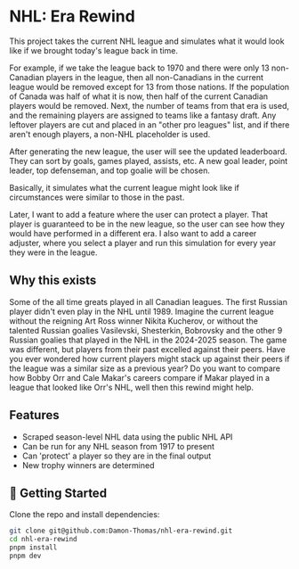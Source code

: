 # NHL: Era Rewind

This project takes the current NHL league and simulates what it would look like if we brought today's league back in time.

For example, if we take the league back to 1970 and there were only 13 non-Canadian players in the league, then all non-Canadians in the current league would be removed except for 13 from those nations. If the population of Canada was half of what it is now, then half of the current Canadian players would be removed. Next, the number of teams from that era is used, and the remaining players are assigned to teams like a fantasy draft. Any leftover players are cut and placed in an "other pro leagues" list, and if there aren't enough players, a non-NHL placeholder is used.

After generating the new league, the user will see the updated leaderboard. They can sort by goals, games played, assists, etc. A new goal leader, point leader, top defenseman, and top goalie will be chosen.

Basically, it simulates what the current league might look like if circumstances were similar to those in the past.

Later, I want to add a feature where the user can protect a player. That player is guaranteed to be in the new league, so the user can see how they would have performed in a different era. I also want to add a career adjuster, where you select a player and run this simulation for every year they were in the league.

## Why this exists

Some of the all time greats played in all Canadian leagues. The first Russian player didn't even play in the NHL until 1989. Imagine the current league without the reigning Art Ross winner Nikita Kucherov, or without the talented Russian goalies Vasilevski, Shesterkin, Bobrovsky and the other 9 Russian goalies that played in the NHL in the 2024-2025 season. The game was different, but players from their past excelled against their peers. Have you ever wondered how current players might stack up against their peers if the league was a similar size as a previous year? Do you want to compare how Bobby Orr and Cale Makar's careers compare if Makar played in a league that looked like Orr's NHL, well then this rewind might help.

## Features

- Scraped season-level NHL data using the public NHL API
- Can be run for any NHL season from 1917 to present
- Can 'protect' a player so they are in the final output
- New trophy winners are determined

## 🚀 Getting Started

Clone the repo and install dependencies:

```bash
git clone git@github.com:Damon-Thomas/nhl-era-rewind.git
cd nhl-era-rewind
pnpm install
pnpm dev
```
